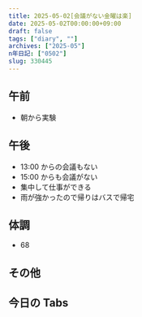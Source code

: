 ```yaml
---
title: 2025-05-02[会議がない金曜は楽]
date: 2025-05-02T00:00:00+09:00
draft: false
tags: ["diary", ""]
archives: ["2025-05"]
n年日記: ["0502"]
slug: 330445
---
```


## 午前

- 朝から実験

## 午後

- 13:00 からの会議もない
- 15:00 からも会議がない
- 集中して仕事ができる
- 雨が強かったので帰りはバスで帰宅

## 体調

- 68

## その他

## 今日の Tabs
